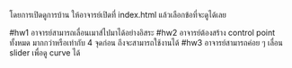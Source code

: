 โดยการเปิดดูการบ้าน ให้อาจารย์เปิดที่ index.html แล้วเลือกข้อที่จะดูได้เลย

#hw1
อาจารย์สามารถเลื่อนเมาส์ไปมาได้อย่างอิสระ
#hw2
อาจารย์ต้องสร้าง control point ทั้งหมด มากกว่าหรือเท่ากับ 4 จุดก่อน ถึงจะสามารถใช้งานได้
#hw3
อาจารย์สามารถค่อย ๆ เลื่อน slider เพื่อดู curve ได้